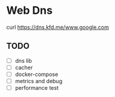 # Web Dns

curl https://dns.kfd.me/www.google.com

## TODO

- [ ] dns lib
- [ ] cacher
- [ ] docker-compose
- [ ] metrics and debug
- [ ] performance test